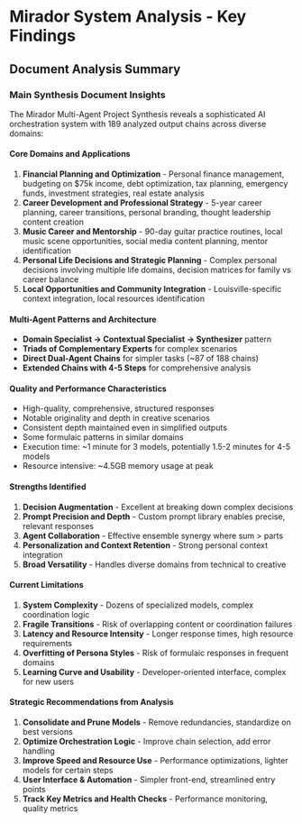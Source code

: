 # Mirador System Analysis - Key Findings

## Document Analysis Summary

### Main Synthesis Document Insights

The Mirador Multi-Agent Project Synthesis reveals a sophisticated AI orchestration system with 189 analyzed output chains across diverse domains:

#### Core Domains and Applications
1. **Financial Planning and Optimization** - Personal finance management, budgeting on $75k income, debt optimization, tax planning, emergency funds, investment strategies, real estate analysis
2. **Career Development and Professional Strategy** - 5-year career planning, career transitions, personal branding, thought leadership content creation
3. **Music Career and Mentorship** - 90-day guitar practice routines, local music scene opportunities, social media content planning, mentor identification
4. **Personal Life Decisions and Strategic Planning** - Complex personal decisions involving multiple life domains, decision matrices for family vs career balance
5. **Local Opportunities and Community Integration** - Louisville-specific context integration, local resources identification

#### Multi-Agent Patterns and Architecture
- **Domain Specialist → Contextual Specialist → Synthesizer** pattern
- **Triads of Complementary Experts** for complex scenarios
- **Direct Dual-Agent Chains** for simpler tasks (~87 of 188 chains)
- **Extended Chains with 4-5 Steps** for comprehensive analysis

#### Quality and Performance Characteristics
- High-quality, comprehensive, structured responses
- Notable originality and depth in creative scenarios
- Consistent depth maintained even in simplified outputs
- Some formulaic patterns in similar domains
- Execution time: ~1 minute for 3 models, potentially 1.5-2 minutes for 4-5 models
- Resource intensive: ~4.5GB memory usage at peak

#### Strengths Identified
1. **Decision Augmentation** - Excellent at breaking down complex decisions
2. **Prompt Precision and Depth** - Custom prompt library enables precise, relevant responses
3. **Agent Collaboration** - Effective ensemble synergy where sum > parts
4. **Personalization and Context Retention** - Strong personal context integration
5. **Broad Versatility** - Handles diverse domains from technical to creative

#### Current Limitations
1. **System Complexity** - Dozens of specialized models, complex coordination logic
2. **Fragile Transitions** - Risk of overlapping content or coordination failures
3. **Latency and Resource Intensity** - Longer response times, high resource requirements
4. **Overfitting of Persona Styles** - Risk of formulaic responses in frequent domains
5. **Learning Curve and Usability** - Developer-oriented interface, complex for new users

#### Strategic Recommendations from Analysis
1. **Consolidate and Prune Models** - Remove redundancies, standardize on best versions
2. **Optimize Orchestration Logic** - Improve chain selection, add error handling
3. **Improve Speed and Resource Use** - Performance optimizations, lighter models for certain steps
4. **User Interface & Automation** - Simpler front-end, streamlined entry points
5. **Track Key Metrics and Health Checks** - Performance monitoring, quality metrics


